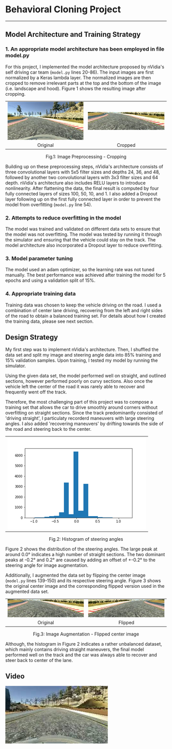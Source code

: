 # **Behavioral Cloning Project**

---
[//]: # (Image References)

[image1]: ./img/center-1.jpg "Original image"
[image2]: ./img/cropped.jpg "Cropped image"
[image3]: ./img/flipped.jpg "Flipped image"
[image4]: ./img/steering_hist.png "Histogram Training Data"

## Model Architecture and Training Strategy

### 1. An appropriate model architecture has been employed in file model.py

For this project, I implemented the model architecture proposed by nVidia's self driving car team (`model.py` lines 20-86). The input images are first normalized by a Keras lambda layer. The normalized images are then cropped to remove irrelevant parts at the top and the bottom of the image (i.e. landscape and hood). Figure 1 shows the resulting image after cropping.

<tabular>
    <table>
        <tr><td><img src="./img/center-1.jpg"></td><td><img src="./img/cropped.jpg"></td></tr>
        <tr><td><center>Original</center></td><td><center>Cropped</center></td></tr>
    </table>
    <caption><center>Fig.1: Image Preprocessing - Cropping</center></caption>
</tabular>

Building up on these preprocessing steps, nVidia's architecture consists of three convolutional layers with 5x5 filter sizes and depths 24, 36, and 48, followed by another two convolutional layers with 3x3 filter sizes and 64 depth. nVidia's architecture also includes RELU layers to introduce nonlinearity. After flattening the data, the final result is computed by four fully connected layers of sizes 100, 50, 10, and 1. I also added a Dropout layer following up on the first fully connected layer in order to prevent the model from overfitting (`model.py` line 54).

### 2. Attempts to reduce overfitting in the model

The model was trained and validated on different data sets to ensure that the model was not overfitting. 
The model was tested by running it through the simulator and ensuring that the vehicle could stay on the track. The model architecture also incorporated a Dropout layer to reduce overfitting.

### 3. Model parameter tuning

The model used an adam optimizer, so the learning rate was not tuned manually. 
The best performance was achieved after training the model for 5 epochs and using a validation split of 15%.

### 4. Appropriate training data

Training data was chosen to keep the vehicle driving on the road. I used a combination of center lane driving, recovering from the left and right sides of the road to obtain a balanced training set.
For details about how I created the training data, please see next section. 

## Design Strategy

My first step was to implement nVidia's architecture. Then, I shuffled the data set and split my image and steering angle data into 85% training and 15% validation samples. Upon training, I tested my model by running the simulator.

Using the given data set, the model performed well on straight, and outlined sections, however performed poorly on curvy sections. Also once the vehicle left the center of the road it was rarely able to recover and frequently went off the track. 

Therefore, the most challenging part of this project was to compose a training set that allows the car to drive smoothly around corners without overfitting on straight sections. Since the track predominantly consisted of 'driving straight', I particulaty recorderd maneuvers with large steering angles. I also added 'recovering maneuvers' by drifting towards the side of the road and steering back to the center. 

<tabular>
    <table>
        <tr><td><img src="./img/steering_hist.png"></td></tr>
    </table>
    <caption><center>Fig.2: Histogram of steering angles</center></caption>
</tabular>

Figure 2 shows the distribution of the steering angles. The large peak at around 0.0° indicates a high number of straight sections. The two dominant peaks at -0.2° and 0.2° are caused by adding an offset of +-0.2° to the steering angle for image augmentation.

Additionally, I augmented the data set by flipping the center image (`model.py` lines 139-150) and its respective steering angle. Figure 3 shows the original center image and the corresponding flipped version used in the augmented data set.

<tabular>
    <table>
        <tr><td><img src="./img/cropped.jpg"></td><td><img src="./img/flipped.jpg"></td></tr>
        <tr><td><center>Original</center></td><td><center>Flipped</center></td></tr>
    </table>
    <caption><center>Fig.3: Image Augmentation - Flipped center image</center></caption>
</tabular>

Although, the histogram in Figure 2 indicates a rather unbalanced dataset, which mainly contains driving straight maneuvers, the final model performed well on the track and the car was always able to recover and steer back to center of the lane.

## Video

<a href="https://youtu.be/Ho9vgsgIt3E" target="_blank"><img src="./img/video_thumbnail.jpg" title="Behavorial Cloning Simulator" alt="Video"></a>



